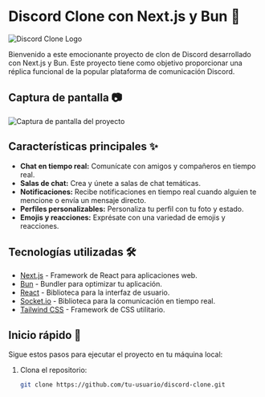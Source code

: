 # Discord Clone con Next.js y Bun 🚀

![Discord Clone Logo](inserta_tu_ruta_de_imagen/logo.png)

Bienvenido a este emocionante proyecto de clon de Discord desarrollado con Next.js y Bun. Este proyecto tiene como objetivo proporcionar una réplica funcional de la popular plataforma de comunicación Discord.

## Captura de pantalla 📷

![Captura de pantalla del proyecto](inserta_tu_ruta_de_imagen/captura_de_pantalla.png)

## Características principales ✨

- **Chat en tiempo real:** Comunícate con amigos y compañeros en tiempo real.
- **Salas de chat:** Crea y únete a salas de chat temáticas.
- **Notificaciones:** Recibe notificaciones en tiempo real cuando alguien te mencione o envía un mensaje directo.
- **Perfiles personalizables:** Personaliza tu perfil con tu foto y estado.
- **Emojis y reacciones:** Exprésate con una variedad de emojis y reacciones.

## Tecnologías utilizadas 🛠️

- [Next.js](https://nextjs.org/) - Framework de React para aplicaciones web.
- [Bun](https://bunjs.io/) - Bundler para optimizar tu aplicación.
- [React](https://reactjs.org/) - Biblioteca para la interfaz de usuario.
- [Socket.io](https://socket.io/) - Biblioteca para la comunicación en tiempo real.
- [Tailwind CSS](https://tailwindcss.com/) - Framework de CSS utilitario.

## Inicio rápido 🚀

Sigue estos pasos para ejecutar el proyecto en tu máquina local:

1. Clona el repositorio:

   ```bash
   git clone https://github.com/tu-usuario/discord-clone.git
